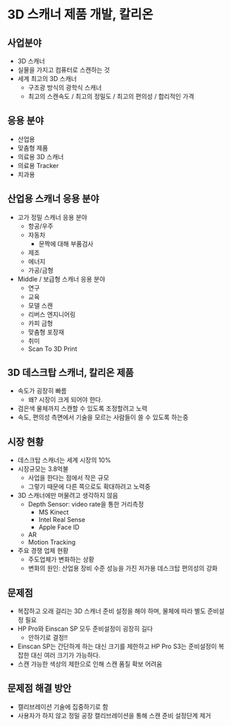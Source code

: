 # 3D 스캐너 제품 개발, 칼리온

## 사업분야

* 3D 스캐너
* 실물을 가지고 컴퓨터로 스캔하는 것
* 세계 최고의 3D 스캐너
  * 구조광 방식의 광학식 스캐너
  * 최고의 스캔속도 / 최고의 정밀도 / 최고의 편의성 / 합리적인 가격

## 응용 분야

* 산업용
* 맞춤형 제품
* 의료용 3D 스캐너
* 의료용 Tracker
* 치과용

## 산업용 스캐너 응용 분야

* 고가 정밀 스캐너 응용 분야
  * 항공/우주
  * 자동차
    * 문짝에 대해 부품검사
  * 제조
  * 에너지
  * 가공/금형
* Middle / 보급형 스캐너 응용 분야
  * 연구
  * 교육
  * 모델 스캔
  * 리버스 엔지니어링
  * 카피 금형
  * 맞춤형 포장재
  * 취미
  * Scan To 3D Print



## 3D 데스크탑 스캐너, 칼리온 제품

* 속도가 굉장히 빠름
  * 왜? 시장이 크게 되어야 한다.
* 검은색 물체까지 스캔할 수 있도록 조정할려고 노력
* 속도, 편의성 측면에서 기술을 모르는 사람들이 쓸 수 있도록 하는중



## 시장 현황

* 데스크탑 스캐너는 세계 시장의 10%
* 시장규모는 3.8억불
  * 사업을 한다는 점에서 작은 규모
  * 그렇기 때문에 다른 쪽으로도 확대하려고 노력중
* 3D 스캐너에만 머물려고 생각하지 않음
  * Depth Sensor: video rate을 통한 거리측정
    * MS Kinect
    * Intel Real Sense
    * Apple Face ID
  * AR
  * Motion Tracking
* 주요 경쟁 업체 현황
  * 주도업체가 변화하는 상황
  * 변화의 원인: 산업용 장비 수준 성능을 가진 저가용 데스크탑 편의성의 강화



## 문제점

* 복잡하고 오래 걸리는 3D 스캐너 준비 설정을 해야 하며, 물체에 따라 별도 준비설정 필요
* HP Pro와 Einscan SP 모두 준비설정이 굉장히 길다
  * 안하기로 결정!!
* Einscan SP는 간단하게 하는 대신 크기를 제한하고 HP Pro S3는 준비설정이 복잡한 대신 여러 크기가 가능하다.
* 스캔 가능한 색상의 제한으로 인해 스캔 품질 확보 어려움



## 문제점 해결 방안

* 캘리브레이션 기술에 집중하기로 함
* 사용자가 하지 않고 정밀 공장 캘리브레이션을 통해 스캔 준비 설정단계 제거